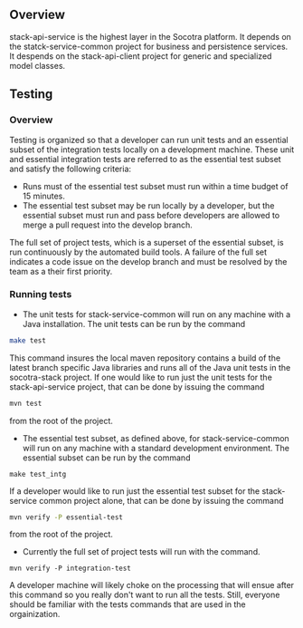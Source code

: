 ## Overview
stack-api-service is the highest layer in the Socotra platform. It depends on the statck-service-common
project for business and persistence services. It despends on the stack-api-client project for generic and
specialized model classes.


## Testing 
### Overview
Testing is organized so that a developer can run unit tests and an essential subset of the
integration tests locally on a development machine. These unit and essential integration
tests  are referred to as the essential test subset and satisfy the following criteria:
+ Runs must of the essential test subset must run within a time budget of 15 minutes.
+ The essential test subset may be run locally by a developer, but the essential subset must run
and pass before developers are allowed to merge a pull request into the develop branch.

The full set of project tests, which is a superset of the essential subset, is run continuously by the
automated build tools. A failure of the full set indicates a code issue on the develop branch and
must be resolved by the team as a their first priority.


### Running tests
+ The unit tests for stack-service-common will run on any machine with a Java installation. The 
unit tests can be run by the command
```bash
make test
```
This command insures the local maven repository contains a build of the latest branch specific
Java libraries and runs all of the Java unit tests in the socotra-stack project. If one would
like to run just the unit tests for the stack-api-service project, that can be done by issuing the 
command 
```bash
mvn test
```
from the root of the project.

+ The essential test subset, as defined above, for stack-service-common will run on any machine with a
standard development environment. The essential subset can be run by the command
```
make test_intg
```
If a developer would like to run just the essential test subset for the stack-service common project alone, that
can be done by issuing the command 
```bash
mvn verify -P essential-test
```
from the root of the project.

+ Currently the full set of project tests will run with the command.
```
mvn verify -P integration-test
```
A developer machine will likely choke on the processing that will ensue after this command so you really 
don't want to run all the tests. Still, everyone should be familiar with the tests commands that are used
in the orgainization.
